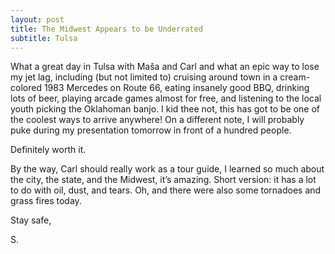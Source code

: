 ```yaml
---
layout: post
title: The Midwest Appears to be Underrated
subtitle: Tulsa
---
```


What a great day in Tulsa with Maša and Carl and what an epic way to lose my jet lag, including (but not limited to) cruising around town in a cream-colored 1983 Mercedes on Route 66, eating insanely good BBQ, drinking lots of beer, playing arcade games almost for free, and listening to the local youth picking the Oklahoman banjo. I kid thee not, this has got to be one of the coolest ways to arrive anywhere! On a different note, I will probably puke during my presentation tomorrow in front of a hundred people.

Definitely worth it.

By the way, Carl should really work as a tour guide, I learned so much about the city, the state, and the Midwest, it’s amazing. Short version: it has a lot to do with oil, dust, and tears. Oh, and there were also some tornadoes and grass fires today.

Stay safe,

S.


